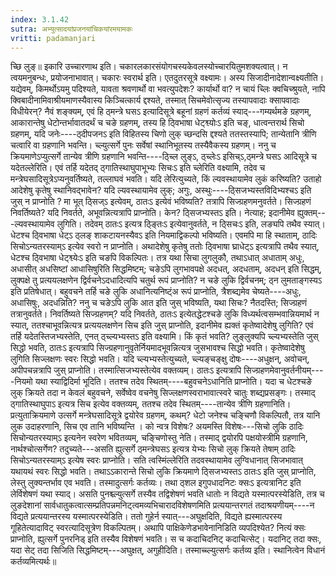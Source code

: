 ```yaml
---
index: 3.1.42
sutra: अभ्युत्सादयांप्रजनयांचिकयांरमयामकः
vritti: padamanjari
---
```


 च्छि लुङ्॥ इकारि उच्चारणाथ इति। चकारलकारसंयोगचस्यकेवलस्योच्चारयितुमशक्यत्वात्। न त्वयमनुबन्धः, प्रयोजनाभावात्। चकारः स्वरार्थ इति। एतदुतरसूत्रे वक्ष्यामः। अस्य सिजादीनादेशान्वक्ष्यतीति। यद्येवम्, किमर्थोऽयमु पदिश्यते, यावता श्रवणार्थो वा भवत्युपदेशः? कार्यार्थो वा? न चायं च्लिः क्वचिच्श्रुयते, नापि क्विबादीनामिवाश्रीयमाणस्यैवास्य किञ्चित्कार्य द्दश्यते, तस्मात् सिचमेवोत्सृज्य तस्यापवादाः क्सापवादाः विधीयेरन्? नैवं शङ्क्यम्, एवं हि ठ्मन्त्रे घसऽ इत्यादिसूत्रे बहूनां ग्रहणं कर्तव्यं स्याद्---गम्यर्थमङे ग्रहणम्, आकारान्तेषु धेटोन्तर्भावातदर्थं च चङे ग्रहणम्, तस्य हि ठ्विभाषा धेट्श्व्योःऽ इति चङ्, धात्वन्तरार्थ सिचो ग्रहणम्, यदि जनेः----ठ्दीपजनऽ इति विहितस्य चिणो लुक् च्छन्दसि द्दश्यते ततस्तस्यापि; तान्येतानि त्रीणि चत्वारि वा ग्रहणानि भवन्ति। च्ल्युत्सर्गे पुनः सर्वेषां स्थानिभूतस्य तस्यैवैकस्य ग्रहणम्। ननु च क्रियमाणेऽप्युत्सर्गे तान्येव त्रीणि ग्रहणानि भवन्ति----ठ्च्लि लुङ्ऽ, ठ्च्लेःऽ इसिच्ऽ,ठ्मन्त्रे घसऽ आदिसूत्रे च यदेतल्लेरिति। एवं तर्हि यदेतद् ठ्गातिस्थाघुपाभूभ्यः सिचःऽ इति च्लेरिति वक्ष्यामि, तदेव च मन्त्रेघसादिसूत्रेऽप्यनुवर्तिष्यते, तल्लाघवं भवति। यदि लेरित्युच्यते, किं ल्यवस्थायामेव लुकं करिष्यति? उताहो आदेशेषु कृतेषु स्थानिवद्भावेन? यदि ल्यवस्थायामेव लुक्; अगुः, अस्थुः----ठ्सिजभ्यस्तविदिभ्यश्चऽ इति जुस् न प्राप्नोति ? मा भूत् ठ्सिज्ऽ इत्येवम्, ठातःऽ इत्येवं भविष्यति? तत्रापि सिज्ग्रहणमनुवर्तते। सिज्ग्रहणं निवर्तिष्यते? यदि निवर्तते, अभूवन्नित्यत्रापि प्राप्नोति। केन? ठ्सिजभ्यस्तऽ इति। नेत्याह; इदानीमेव ह्युक्तम्---ल्यवस्थायामेव लुगिति। तदेवम् ठातःऽ इत्यत्र ठ्ङ्तिःऽ इत्येवानुवर्तते, न ठ्सिचःऽ इति, लङ्यपि तथैव स्यात्। धेटश्च ठ्विभाषा धेट्ऽ ठ्लङ् शाकटायनस्यैवऽ इति नियमाद्विकल्पो भविष्यति। एवमपि मा हि स्थाताम्, ठादिः सिचोऽन्यतरस्याम्ऽ इत्येव स्वरो न प्राप्नोति। अथादेशेषु कृतेषु ततोः ठ्विभाषा घ्राधेट्ऽ इत्यत्रापि तथैव स्यात्, धेटश्च ठ्विभाषा धेट्श्व्येःऽ इति चङपि विकल्पितः। तत्र यथा सिचा लुगलुकौ, तथाऽधात् अधाताम् अधुः, अधासीत् अधसिष्टां आधासिषुरिति सिद्धमिष्टम्; चङेऽपि लुगभावपक्षे अदधत्, अदधताम्, अदधन् इति सिद्धम्, लुक्पक्षे तु प्रत्ययलक्षणेन द्विर्वचनेऽदधादित्यपि चतुर्थ रूपं प्राप्नोति? न चङे लुकि द्विर्वचनम्; ठ्न लुमताङ्गस्यऽ इति प्रतिषेधात्। बहुवचने तर्हि चङे लुकि अधानित्यनिष्ट्ंअ रूपं प्राप्नोति, त्रैशब्द्यमेव चेष्यते----अधुः, अधासिषुः, अदधन्निति? ननु च चङेऽपि लुकि आत इति जुस् भविष्यति, यथा सिचः? नैतदस्ति; सिज्ग्रहणं तत्रानुवर्तते। निवर्तिष्यते सिज्ग्रहणम्? यदि निवर्तते, ठातःऽ इत्येतद्धेटश्चङे लुकि विध्यर्थत्वसम्भवान्नियमार्थ न स्यात्, ततश्चाभूवन्नित्यत्र प्रत्ययलक्षणेन सिच इति जुस् प्राप्नोति, इदानीमेव ह्यक्तं कृतेष्वादेशेषु लुगिति? एवं तर्हि यदेतस्तिजभ्यस्तेति, एनत् ठ्च्ल्यभ्यस्तऽ इति वक्ष्यामि। किं कृतं भवति? लुङ्लुक्यपि च्ल्यभ्यस्तेति जुस् सिद्धो भवति, ठातःऽ इत्यत्रापि सिज्ग्रहणानुवृतेर्नियमादभूवन्नित्यत्र जुसभावश्च सिद्धो भवति। कृतेष्वादेशेषु लुगिति सिज्लक्षणः स्वरः सिद्धो भवति। यदि च्ल्यभ्यस्तेत्युच्यते, च्ल्यङ्चङ्क्षु दोषः----अधुक्षन्, अवोचन्, अपीपचन्नत्रापि जुस् प्राप्नोति। तस्मात्सिजभ्यस्तेत्येव वक्तव्यम्। ठातःऽ इत्यत्रापि सिज्ग्रहणमेवानुवर्तनीयम्----नियमो यथा स्याद्विदिर्मा भूदिति। ततश्च तदेव स्थितम्----बहुवचनेऽधानिति प्राप्नोति। यदा च धेटश्चङे लुक् क्रियते तदा न केवलं बहुवचने, सर्वेष्वेव वचनेषु सिज्लक्षणस्वराभावात्स्वरे चातुः शब्द्यप्रसङ्गः। तस्माद् ठ्गातिस्थाघुपाऽ इत्यत्र सिच इत्येव वक्तव्यम्, ततश्च तदेव स्थितम्----तान्येव त्रीणि ग्रहणानिति। प्रत्युताक्रियमाणे उत्सर्गे मन्त्रेघसादिसूत्रे द्वयोरेव ग्रहणम्, कथम्? धेटो जनेश्च चङ्चिणौ विकल्पितौ, तत्र यानि लुक उदाहरणानि, सिच एव तानि भविष्यन्ति । को न्वत्र विशेषः? अयमस्ति विशेषः---सिचो लुकि ठादिः सिचोन्यतरस्याम्ऽ इत्यनेन स्वरेण भवितव्यम्, चङ्चिणोस्तु नेति। तस्माद् द्वयोरपि पक्षयोस्त्रीमि ग्रहणानि, नार्थश्चोत्सर्गेण? तदुच्यते---असति ह्युत्सर्गे ठ्मन्त्रेघसऽ इत्यत्र येभ्यः सिचो लुक् क्रियते तेषाम् ठादिः सिचोऽन्यतरस्याम्ऽ इत्येष स्वरः प्राप्नोति। सति त्वस्मिंल्लेरिति तदवस्थायामेव लुग्विधानात् सिजभावात् यथायथं स्वरः सिद्धो भवति। तथाऽऽकारान्ते सिचो लुकि क्रियमाणे ठ्सिजभ्यस्तऽ ठातःऽ इति जुस् प्राप्नोति, लेस्तु लुक्यन्तर्भाव एव भवति। तस्मादुत्सर्गः कर्तव्यः। तथा ठ्शल इगुपधादनिटः क्सःऽ इत्यत्रानिट इति लेर्विशेषणं यथा स्याद्। असति पुनश्च्ल्युत्सर्गे तस्यैव तद्विशेषणं भवति धातोः न विद्यते यस्मात्परस्येडिति, तत्र च लुङदेशानां सार्वधातुकत्वात्सम्प्रतिपन्नमनिट्त्वमव्यभिचारादविशेषणमिति प्रत्ययान्तरगतं तदाश्रयणीयम्----न विद्यते प्रत्ययान्तरस्य यस्मात्परस्येडिति। ततो गुहेर्न स्यात्---अघुक्षदिति, विद्यते ह्यस्मात्परस्य गूहितेत्यादाविट् स्वरत्यादिसूत्रेण विकल्पितम्। अथापि पाक्षिकेणेडभावेनानिडिति व्यपदिश्येत? नित्यं क्सः प्राप्नोति, ह्युत्सर्गे पुनरनिड् इति तस्यैव विशेषणं भवति। स च कदाचिदनिट् कदाचित्सेट्। यदानिट् तदा क्सः, यदा सेट् तदा सिजिति सिद्धमिष्टम्---अघुक्षत्, अगुहीदिति। तस्माच्च्ल्युत्सर्गः कर्तव्य इति। स्थानित्वेन विधानं कर्तव्यमित्यर्थः॥